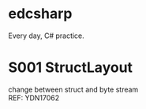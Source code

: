 # edcsharp
Every day, C# practice.

# S001 StructLayout
change between struct and byte stream <br>
REF: YDN17062

